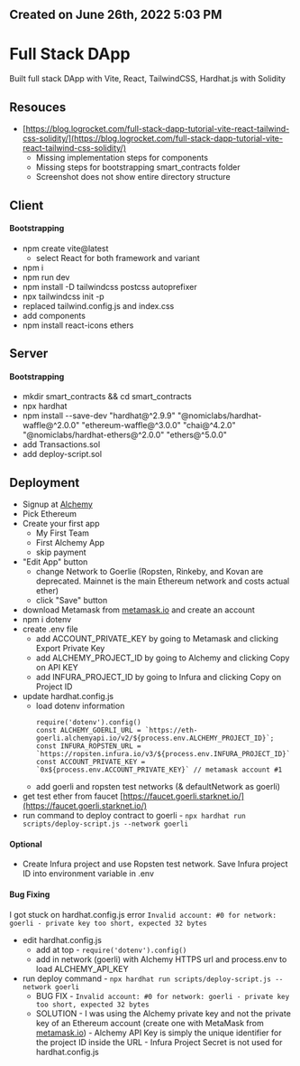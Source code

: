 ## Created on June 26th, 2022 5:03 PM

# Full Stack DApp
Built full stack DApp with Vite, React, TailwindCSS, Hardhat.js with Solidity

## Resouces
- [https://blog.logrocket.com/full-stack-dapp-tutorial-vite-react-tailwind-css-solidity/](https://blog.logrocket.com/full-stack-dapp-tutorial-vite-react-tailwind-css-solidity/)
  - Missing implementation steps for components
  - Missing steps for bootstrapping smart_contracts folder
  - Screenshot does not show entire directory structure

## Client

#### Bootstrapping
- npm create vite@latest
  - select React for both framework and variant
- npm i
- npm run dev
- npm install -D tailwindcss postcss autoprefixer
- npx tailwindcss init -p
- replaced tailwind.config.js and index.css
- add components
- npm install react-icons ethers

## Server

#### Bootstrapping
- mkdir smart_contracts && cd smart_contracts
- npx hardhat
- npm install --save-dev "hardhat@^2.9.9" "@nomiclabs/hardhat-waffle@^2.0.0" "ethereum-waffle@^3.0.0" "chai@^4.2.0" "@nomiclabs/hardhat-ethers@^2.0.0" "ethers@^5.0.0"
- add Transactions.sol
- add deploy-script.sol

## Deployment
- Signup at [Alchemy](https://www.alchemy.com/)
- Pick Ethereum
- Create your first app
  - My First Team
  - First Alchemy App
  - skip payment
- "Edit App" button
  - change Network to Goerlie (Ropsten, Rinkeby, and Kovan are deprecated. Mainnet is the main Ethereum network and costs actual ether)
  - click "Save" button
- download Metamask from [metamask.io](https://metamask.io/) and create an account
- npm i dotenv
- create .env file
  - add ACCOUNT_PRIVATE_KEY by going to Metamask and clicking Export Private Key
  - add ALCHEMY_PROJECT_ID by going to Alchemy and clicking Copy on API KEY
  - add INFURA_PROJECT_ID by going to Infura and clicking Copy on Project ID
- update hardhat.config.js
	- load dotenv information
		```
		require('dotenv').config()
		const ALCHEMY_GOERLI_URL = `https://eth-goerli.alchemyapi.io/v2/${process.env.ALCHEMY_PROJECT_ID}`;
		const INFURA_ROPSTEN_URL = `https://ropsten.infura.io/v3/${process.env.INFURA_PROJECT_ID}`
		const ACCOUNT_PRIVATE_KEY = `0x${process.env.ACCOUNT_PRIVATE_KEY}` // metamask account #1
		```
	- add goerli and ropsten test networks (& defaultNetwork as goerli)
- get test ether from faucet [https://faucet.goerli.starknet.io/](https://faucet.goerli.starknet.io/)
- run command to deploy contract to goerli - `npx hardhat run scripts/deploy-script.js --network goerli`


#### Optional
- Create Infura project and use Ropsten test network. Save Infura project ID into environment variable in .env


#### Bug Fixing
I got stuck on hardhat.config.js error `Invalid account: #0 for network: goerli - private key too short, expected 32 bytes`
- edit hardhat.config.js
  - add at top - `require('dotenv').config()`
  - add in network (goerli) with Alchemy HTTPS url and process.env to load ALCHEMY_API_KEY
- run deploy command - `npx hardhat run scripts/deploy-script.js --network goerli`
  - BUG FIX - `Invalid account: #0 for network: goerli - private key too short, expected 32 bytes`
  - SOLUTION - I was using the Alchemy private key and not the private key of an Ethereum account (create one with MetaMask from [metamask.io](https://metamask.io/))
		- Alchemy API Key is simply the unique identifier for the project ID inside the URL
		- Infura Project Secret is not used for hardhat.config.js